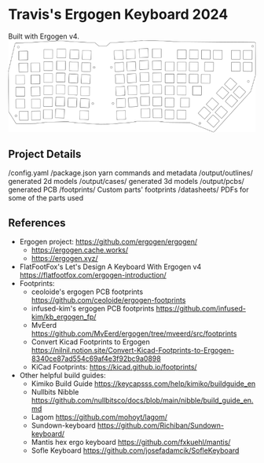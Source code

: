 # Travis's Ergogen Keyboard 2024 #
Built with Ergogen v4.
![keyboard plate outline](./output/outlines/plate.svg)

## Project Details ##
/config.yaml
/package.json yarn commands and metadata
/output/outlines/ generated 2d models
/output/cases/ generated 3d models
/output/pcbs/ generated PCB
/footprints/ Custom parts' footprints
/datasheets/ PDFs for some of the parts used

## References ##
* Ergogen project: https://github.com/ergogen/ergogen/
    * https://ergogen.cache.works/
    * https://ergogen.xyz/
* FlatFootFox's Let's Design A Keyboard With Ergogen v4 https://flatfootfox.com/ergogen-introduction/
* Footprints:
    * ceoloide's ergogen PCB footprints https://github.com/ceoloide/ergogen-footprints
    * infused-kim's ergogen PCB footprints https://github.com/infused-kim/kb_ergogen_fp/
    * MvEerd https://github.com/MvEerd/ergogen/tree/mveerd/src/footprints
    * Convert Kicad Footprints to Ergogen https://nilnil.notion.site/Convert-Kicad-Footprints-to-Ergogen-8340ce87ad554c69af4e3f92bc9a0898
    * KiCad Footprints: https://kicad.github.io/footprints/
* Other helpful build guides:
    * Kimiko Build Guide https://keycapsss.com/help/kimiko/buildguide_en
    * Nullbits Nibble https://github.com/nullbitsco/docs/blob/main/nibble/build_guide_en.md
    * Lagom https://github.com/mohoyt/lagom/
    * Sundown-keyboard https://github.com/Richiban/Sundown-keyboard/
    * Mantis hex ergo keyboard https://github.com/fxkuehl/mantis/
    * Sofle Keyboard https://github.com/josefadamcik/SofleKeyboard
